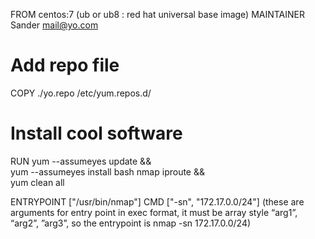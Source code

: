 FROM centos:7 (ub or ub8 : red hat universal base image)
MAINTAINER Sander <mail@yo.com>

# Add repo file

COPY ./yo.repo /etc/yum.repos.d/

# Install cool software

RUN yum --assumeyes update && \
yum --assumeyes install bash nmap iproute && \
yum clean all

ENTRYPOINT ["/usr/bin/nmap"]
CMD ["-sn", "172.17.0.0/24"] (these are arguments for entry point in exec format, it must be array style “arg1”, “arg2”, ”arg3”, so the entrypoint is nmap -sn 172.17.0.0/24)
